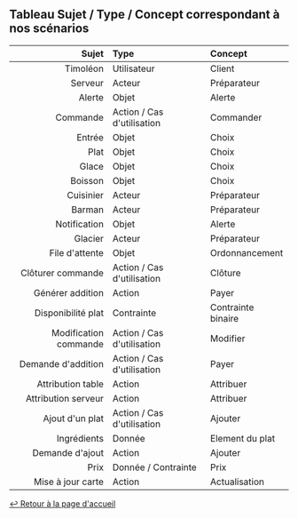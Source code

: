 ## Tableau Sujet / Type / Concept correspondant à nos scénarios 

| Sujet                 | Type                       | Concept            |
| --------------------: | :------------------------- | :----------------- |
| Timoléon              | Utilisateur                | Client             |
| Serveur               | Acteur                     | Préparateur        |
| Alerte                | Objet                      | Alerte             |
| Commande              | Action / Cas d'utilisation | Commander          |
| Entrée                | Objet                      | Choix              |
| Plat                  | Objet                      | Choix              |
| Glace                 | Objet                      | Choix              |
| Boisson               | Objet                      | Choix              |
| Cuisinier             | Acteur                     | Préparateur        |
| Barman                | Acteur                     | Préparateur        |
| Notification          | Objet                      | Alerte             |
| Glacier               | Acteur                     | Préparateur        |
| File d'attente        | Objet                      | Ordonnancement     |
| Clôturer commande     | Action / Cas d'utilisation | Clôture            |
| Générer addition      | Action                     | Payer              |
| Disponibilité plat    | Contrainte                 | Contrainte binaire |
| Modification commande | Action / Cas d'utilisation | Modifier           |
| Demande d'addition    | Action / Cas d'utilisation | Payer              |
| Attribution table     | Action                     | Attribuer          |
| Attribution serveur   | Action                     | Attribuer          |
| Ajout d'un plat       | Action / Cas d'utilisation | Ajouter            |
| Ingrédients           | Donnée                     | Element du plat    |
| Demande d'ajout       | Action                     | Ajouter            |
| Prix                  | Donnée / Contrainte        | Prix               |
| Mise à jour carte     | Action                     | Actualisation      |

[:leftwards_arrow_with_hook: Retour à la page d'accueil](README.md)
